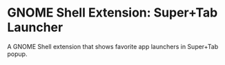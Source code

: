 # GNOME Shell Extension: Super+Tab Launcher

A GNOME Shell extension that shows favorite app launchers in Super+Tab popup.

